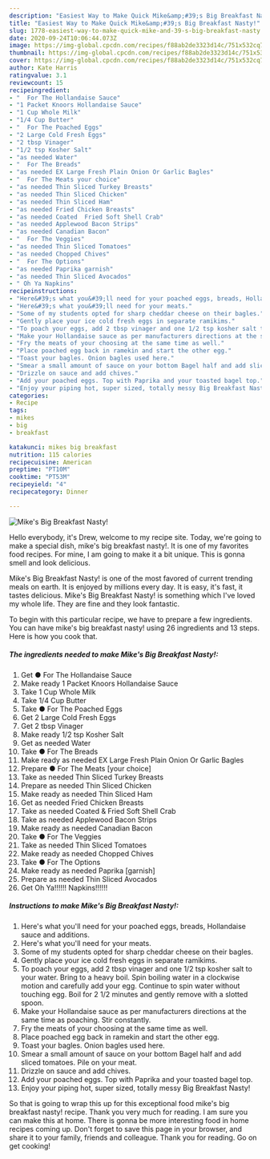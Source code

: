 ```yaml
---
description: "Easiest Way to Make Quick Mike&amp;#39;s Big Breakfast Nasty!"
title: "Easiest Way to Make Quick Mike&amp;#39;s Big Breakfast Nasty!"
slug: 1778-easiest-way-to-make-quick-mike-and-39-s-big-breakfast-nasty
date: 2020-09-24T10:06:44.073Z
image: https://img-global.cpcdn.com/recipes/f88ab2de3323d14c/751x532cq70/mikes-big-breakfast-nasty-recipe-main-photo.jpg
thumbnail: https://img-global.cpcdn.com/recipes/f88ab2de3323d14c/751x532cq70/mikes-big-breakfast-nasty-recipe-main-photo.jpg
cover: https://img-global.cpcdn.com/recipes/f88ab2de3323d14c/751x532cq70/mikes-big-breakfast-nasty-recipe-main-photo.jpg
author: Kate Harris
ratingvalue: 3.1
reviewcount: 15
recipeingredient:
- "  For The Hollandaise Sauce"
- "1 Packet Knoors Hollandaise Sauce"
- "1 Cup Whole Milk"
- "1/4 Cup Butter"
- "  For The Poached Eggs"
- "2 Large Cold Fresh Eggs"
- "2 tbsp Vinager"
- "1/2 tsp Kosher Salt"
- "as needed Water"
- "  For The Breads"
- "as needed EX Large Fresh Plain Onion Or Garlic Bagles"
- "  For The Meats your choice"
- "as needed Thin Sliced Turkey Breasts"
- "as needed Thin Sliced Chicken"
- "as needed Thin Sliced Ham"
- "as needed Fried Chicken Breasts"
- "as needed Coated  Fried Soft Shell Crab"
- "as needed Applewood Bacon Strips"
- "as needed Canadian Bacon"
- "  For The Veggies"
- "as needed Thin Sliced Tomatoes"
- "as needed Chopped Chives"
- "  For The Options"
- "as needed Paprika garnish"
- "as needed Thin Sliced Avocados"
- " Oh Ya Napkins"
recipeinstructions:
- "Here&#39;s what you&#39;ll need for your poached eggs, breads, Hollandaise sauce and additions."
- "Here&#39;s what you&#39;ll need for your meats."
- "Some of my students opted for sharp cheddar cheese on their bagles."
- "Gently place your ice cold fresh eggs in separate ramikims."
- "To poach your eggs, add 2 tbsp vinager and one 1/2 tsp kosher salt to your water. Bring to a heavy boil. Spin boiling water in a clockwise motion and carefully add your egg. Continue to spin water without touching egg. Boil for 2 1/2 minutes and gently remove with a slotted spoon."
- "Make your Hollandaise sauce as per manufacturers directions at the same time as poaching. Stir constantly."
- "Fry the meats of your choosing at the same time as well."
- "Place poached egg back in ramekin and start the other egg."
- "Toast your bagles. Onion bagles used here."
- "Smear a small amount of sauce on your bottom Bagel half and add sliced tomatoes. Pile on your meat."
- "Drizzle on sauce and add chives."
- "Add your poached eggs. Top with Paprika and your toasted bagel top."
- "Enjoy your piping hot, super sized, totally messy Big Breakfast Nasty!"
categories:
- Recipe
tags:
- mikes
- big
- breakfast

katakunci: mikes big breakfast 
nutrition: 115 calories
recipecuisine: American
preptime: "PT10M"
cooktime: "PT53M"
recipeyield: "4"
recipecategory: Dinner

---
```



![Mike&#39;s Big Breakfast Nasty!](https://img-global.cpcdn.com/recipes/f88ab2de3323d14c/751x532cq70/mikes-big-breakfast-nasty-recipe-main-photo.jpg)

Hello everybody, it's Drew, welcome to my recipe site. Today, we're going to make a special dish, mike&#39;s big breakfast nasty!. It is one of my favorites food recipes. For mine, I am going to make it a bit unique. This is gonna smell and look delicious.

Mike&#39;s Big Breakfast Nasty! is one of the most favored of current trending meals on earth. It is enjoyed by millions every day. It is easy, it's fast, it tastes delicious. Mike&#39;s Big Breakfast Nasty! is something which I've loved my whole life. They are fine and they look fantastic.




To begin with this particular recipe, we have to prepare a few ingredients. You can have mike&#39;s big breakfast nasty! using 26 ingredients and 13 steps. Here is how you cook that.

<!--inarticleads1-->

##### The ingredients needed to make Mike&#39;s Big Breakfast Nasty!:

1. Get  ● For The Hollandaise Sauce
1. Make ready 1 Packet Knoors Hollandaise Sauce
1. Take 1 Cup Whole Milk
1. Take 1/4 Cup Butter
1. Take  ● For The Poached Eggs
1. Get 2 Large Cold Fresh Eggs
1. Get 2 tbsp Vinager
1. Make ready 1/2 tsp Kosher Salt
1. Get as needed Water
1. Take  ● For The Breads
1. Make ready as needed EX Large Fresh Plain Onion Or Garlic Bagles
1. Prepare  ● For The Meats [your choice]
1. Take as needed Thin Sliced Turkey Breasts
1. Prepare as needed Thin Sliced Chicken
1. Make ready as needed Thin Sliced Ham
1. Get as needed Fried Chicken Breasts
1. Take as needed Coated &amp; Fried Soft Shell Crab
1. Take as needed Applewood Bacon Strips
1. Make ready as needed Canadian Bacon
1. Take  ● For The Veggies
1. Take as needed Thin Sliced Tomatoes
1. Make ready as needed Chopped Chives
1. Take  ● For The Options
1. Make ready as needed Paprika [garnish]
1. Prepare as needed Thin Sliced Avocados
1. Get  Oh Ya!!!!!! Napkins!!!!!!




<!--inarticleads2-->

##### Instructions to make Mike&#39;s Big Breakfast Nasty!:

1. Here&#39;s what you&#39;ll need for your poached eggs, breads, Hollandaise sauce and additions.
1. Here&#39;s what you&#39;ll need for your meats.
1. Some of my students opted for sharp cheddar cheese on their bagles.
1. Gently place your ice cold fresh eggs in separate ramikims.
1. To poach your eggs, add 2 tbsp vinager and one 1/2 tsp kosher salt to your water. Bring to a heavy boil. Spin boiling water in a clockwise motion and carefully add your egg. Continue to spin water without touching egg. Boil for 2 1/2 minutes and gently remove with a slotted spoon.
1. Make your Hollandaise sauce as per manufacturers directions at the same time as poaching. Stir constantly.
1. Fry the meats of your choosing at the same time as well.
1. Place poached egg back in ramekin and start the other egg.
1. Toast your bagles. Onion bagles used here.
1. Smear a small amount of sauce on your bottom Bagel half and add sliced tomatoes. Pile on your meat.
1. Drizzle on sauce and add chives.
1. Add your poached eggs. Top with Paprika and your toasted bagel top.
1. Enjoy your piping hot, super sized, totally messy Big Breakfast Nasty!




So that is going to wrap this up for this exceptional food mike&#39;s big breakfast nasty! recipe. Thank you very much for reading. I am sure you can make this at home. There is gonna be more interesting food in home recipes coming up. Don't forget to save this page in your browser, and share it to your family, friends and colleague. Thank you for reading. Go on get cooking!
